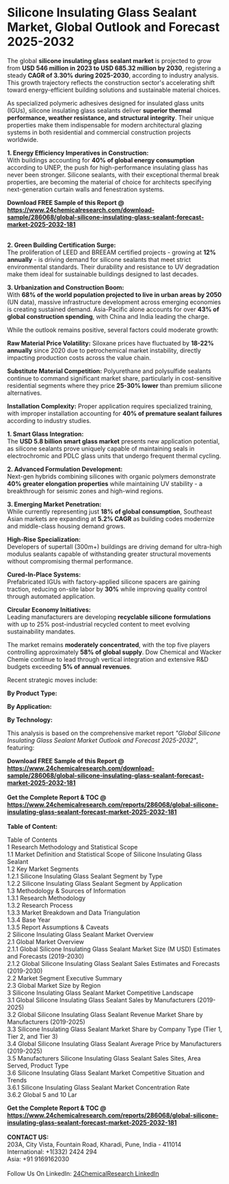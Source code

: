 <h1>Silicone Insulating Glass Sealant Market, Global Outlook and Forecast 2025-2032</h1><p>The global <strong>silicone insulating glass sealant market</strong> is projected to grow from <strong>USD 546 million in 2023 to USD 685.32 million by 2030</strong>, registering a steady <strong>CAGR of 3.30% during 2025-2030</strong>, according to industry analysis. This growth trajectory reflects the construction sector's accelerating shift toward energy-efficient building solutions and sustainable material choices.</p><p>As specialized polymeric adhesives designed for insulated glass units (IGUs), silicone insulating glass sealants deliver <strong>superior thermal performance, weather resistance, and structural integrity</strong>. Their unique properties make them indispensable for modern architectural glazing systems in both residential and commercial construction projects worldwide.</p><p><strong>1. Energy Efficiency Imperatives in Construction:</strong><br>
With buildings accounting for <strong>40% of global energy consumption</strong> according to UNEP, the push for high-performance insulating glass has never been stronger. Silicone sealants, with their exceptional thermal break properties, are becoming the material of choice for architects specifying next-generation curtain walls and fenestration systems.</p><div><b>Download FREE Sample of this Report @ 
            <a href="https://www.24chemicalresearch.com/download-sample/286068/global-silicone-insulating-glass-sealant-forecast-market-2025-2032-181">
            https://www.24chemicalresearch.com/download-sample/286068/global-silicone-insulating-glass-sealant-forecast-market-2025-2032-181</a></b></div><br><p><strong>2. Green Building Certification Surge:</strong><br>
The proliferation of LEED and BREEAM certified projects - growing at <strong>12% annually</strong> - is driving demand for silicone sealants that meet strict environmental standards. Their durability and resistance to UV degradation make them ideal for sustainable buildings designed to last decades.</p><p><strong>3. Urbanization and Construction Boom:</strong><br>
With <strong>68% of the world population projected to live in urban areas by 2050</strong> (UN data), massive infrastructure development across emerging economies is creating sustained demand. Asia-Pacific alone accounts for over <strong>43% of global construction spending</strong>, with China and India leading the charge.</p><p>While the outlook remains positive, several factors could moderate growth:</p><p><strong>Raw Material Price Volatility:</strong> Siloxane prices have fluctuated by <strong>18-22% annually</strong> since 2020 due to petrochemical market instability, directly impacting production costs across the value chain.</p><p><strong>Substitute Material Competition:</strong> Polyurethane and polysulfide sealants continue to command significant market share, particularly in cost-sensitive residential segments where they price <strong>25-30% lower</strong> than premium silicone alternatives.</p><p><strong>Installation Complexity:</strong> Proper application requires specialized training, with improper installation accounting for <strong>40% of premature sealant failures</strong> according to industry studies.</p><p><strong>1. Smart Glass Integration:</strong><br>
The <strong>USD 5.8 billion smart glass market</strong> presents new application potential, as silicone sealants prove uniquely capable of maintaining seals in electrochromic and PDLC glass units that undergo frequent thermal cycling.</p><p><strong>2. Advanced Formulation Development:</strong><br>
Next-gen hybrids combining silicones with organic polymers demonstrate <strong>40% greater elongation properties</strong> while maintaining UV stability - a breakthrough for seismic zones and high-wind regions.</p><p><strong>3. Emerging Market Penetration:</strong><br>
While currently representing just <strong>18% of global consumption</strong>, Southeast Asian markets are expanding at <strong>5.2% CAGR</strong> as building codes modernize and middle-class housing demand grows.</p><p><strong>High-Rise Specialization:</strong><br>
	Developers of supertall (300m+) buildings are driving demand for ultra-high modulus sealants capable of withstanding greater structural movements without compromising thermal performance.</p><p><strong>Cured-In-Place Systems:</strong><br>
	Prefabricated IGUs with factory-applied silicone spacers are gaining traction, reducing on-site labor by <strong>30%</strong> while improving quality control through automated application.</p><p><strong>Circular Economy Initiatives:</strong><br>
	Leading manufacturers are developing <strong>recyclable silicone formulations</strong> with up to 25% post-industrial recycled content to meet evolving sustainability mandates.</p><p>The market remains <strong>moderately concentrated</strong>, with the top five players controlling approximately <strong>58% of global supply</strong>. Dow Chemical and Wacker Chemie continue to lead through vertical integration and extensive R&amp;D budgets exceeding <strong>5% of annual revenues</strong>.</p><p>Recent strategic moves include:</p><p><strong>By Product Type:</strong></p><p><strong>By Application:</strong></p><p><strong>By Technology:</strong></p><p>This analysis is based on the comprehensive market report <em>"Global Silicone Insulating Glass Sealant Market Outlook and Forecast 2025-2032"</em>, featuring:
</p><div><b>Download FREE Sample of this Report @ 
            <a href="https://www.24chemicalresearch.com/download-sample/286068/global-silicone-insulating-glass-sealant-forecast-market-2025-2032-181">
            https://www.24chemicalresearch.com/download-sample/286068/global-silicone-insulating-glass-sealant-forecast-market-2025-2032-181</a></b></div><br><div><b>Get the Complete Report & TOC @ 
            <a href="https://www.24chemicalresearch.com/reports/286068/global-silicone-insulating-glass-sealant-forecast-market-2025-2032-181">
            https://www.24chemicalresearch.com/reports/286068/global-silicone-insulating-glass-sealant-forecast-market-2025-2032-181</a></b></div><br>
            <b>Table of Content:</b><p>Table of Contents<br />
1 Research Methodology and Statistical Scope<br />
1.1 Market Definition and Statistical Scope of Silicone Insulating Glass Sealant<br />
1.2 Key Market Segments<br />
1.2.1 Silicone Insulating Glass Sealant Segment by Type<br />
1.2.2 Silicone Insulating Glass Sealant Segment by Application<br />
1.3 Methodology & Sources of Information<br />
1.3.1 Research Methodology<br />
1.3.2 Research Process<br />
1.3.3 Market Breakdown and Data Triangulation<br />
1.3.4 Base Year<br />
1.3.5 Report Assumptions & Caveats<br />
2 Silicone Insulating Glass Sealant Market Overview<br />
2.1 Global Market Overview<br />
2.1.1 Global Silicone Insulating Glass Sealant Market Size (M USD) Estimates and Forecasts (2019-2030)<br />
2.1.2 Global Silicone Insulating Glass Sealant Sales Estimates and Forecasts (2019-2030)<br />
2.2 Market Segment Executive Summary<br />
2.3 Global Market Size by Region<br />
3 Silicone Insulating Glass Sealant Market Competitive Landscape<br />
3.1 Global Silicone Insulating Glass Sealant Sales by Manufacturers (2019-2025)<br />
3.2 Global Silicone Insulating Glass Sealant Revenue Market Share by Manufacturers (2019-2025)<br />
3.3 Silicone Insulating Glass Sealant Market Share by Company Type (Tier 1, Tier 2, and Tier 3)<br />
3.4 Global Silicone Insulating Glass Sealant Average Price by Manufacturers (2019-2025)<br />
3.5 Manufacturers Silicone Insulating Glass Sealant Sales Sites, Area Served, Product Type<br />
3.6 Silicone Insulating Glass Sealant Market Competitive Situation and Trends<br />
3.6.1 Silicone Insulating Glass Sealant Market Concentration Rate<br />
3.6.2 Global 5 and 10 Lar</p><div><b>Get the Complete Report & TOC @ 
            <a href="https://www.24chemicalresearch.com/reports/286068/global-silicone-insulating-glass-sealant-forecast-market-2025-2032-181">
            https://www.24chemicalresearch.com/reports/286068/global-silicone-insulating-glass-sealant-forecast-market-2025-2032-181</a></b></div><br><b>CONTACT US:</b><br>
            203A, City Vista, Fountain Road, Kharadi, Pune, India - 411014<br>
            International: +1(332) 2424 294<br>
            Asia: +91 9169162030 <br><br>
            Follow Us On LinkedIn: <a href="https://www.linkedin.com/company/24chemicalresearch/">24ChemicalResearch LinkedIn</a>